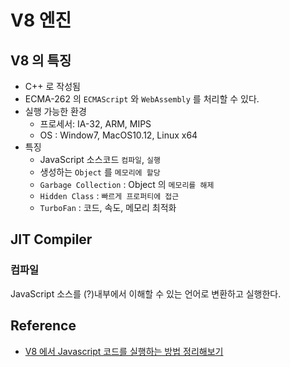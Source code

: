 # V8 엔진

## V8 의 특징
- C++ 로 작성됨
- ECMA-262 의 `ECMAScript` 와 `WebAssembly` 를 처리할 수 있다.
- 실행 가능한 환경
    - 프로세서: IA-32, ARM, MIPS
    - OS : Window7, MacOS10.12, Linux x64
- 특징
    - JavaScript 소스코드 `컴파일`, `실행`
    - 생성하는 `Object` 를 `메모리에 할당`
    - `Garbage Collection` : Object 의 `메모리를 해제`
    - `Hidden Class` : `빠르게 프로퍼티에 접근`
    - `TurboFan` : 코드, 속도, 메모리 최적화
    
## JIT Compiler

### 컴파일
JavaScript 소스를 (?)내부에서 이해할 수 있는 언어로 변환하고 실행한다.



Reference
--
- [V8 에서 Javascript 코드를 실행하는 방법 정리해보기
](https://medium.com/@pks2974/v8-%EC%97%90%EC%84%9C-javascript-%EC%BD%94%EB%93%9C%EB%A5%BC-%EC%8B%A4%ED%96%89%ED%95%98%EB%8A%94-%EB%B0%A9%EB%B2%95-%EC%A0%95%EB%A6%AC%ED%95%B4%EB%B3%B4%EA%B8%B0-25837f61f551)
